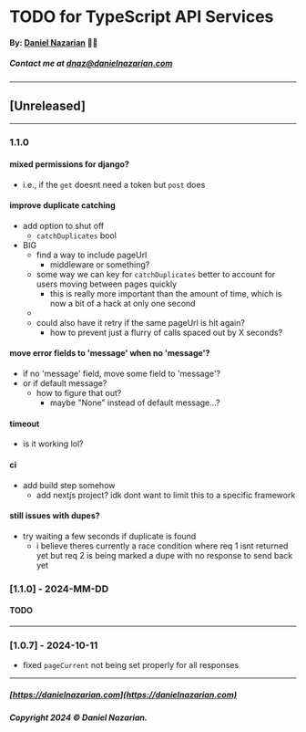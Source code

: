 # TODO for TypeScript API Services
#### By: [Daniel Nazarian](https://danielnazarian) 🐧👹
##### Contact me at <dnaz@danielnazarian.com>

-------------------------------------------------------
## [Unreleased]
-----
### 1.1.0



#### mixed permissions for django?
- i.e., if the `get` doesnt need a token but `post` does



#### improve duplicate catching
- add option to shut off
  - `catchDuplicates` bool
- BIG
  - find a way to include pageUrl
    - middleware or something?
  - some way we can key for `catchDuplicates` better to account for users moving between pages quickly
    - this is really more important than the amount of time, which is now a bit of a hack at only one second
  -
  - could also have it retry if the same pageUrl is hit again?
    - how to prevent just a flurry of calls spaced out by X seconds?



#### move error fields to 'message' when no 'message'?
- if no 'message' field, move some field to 'message'?
- or if default message?
  - how to figure that out?
    - maybe "None" instead of default message...?


#### timeout
- is it working lol?


#### ci
- add build step somehow
  - add nextjs project? idk dont want to limit this to a specific framework


#### still issues with dupes?
- try waiting a few seconds if duplicate is found
  - i believe theres currently a race condition where req 1 isnt returned yet but req 2 is being marked a dupe with no response to send back yet


### [1.1.0] - 2024-MM-DD
#### TODO

---

### [1.0.7] - 2024-10-11
- fixed `pageCurrent` not being set properly for all responses

-------------------------------------------------------

##### [https://danielnazarian.com](https://danielnazarian.com)
##### Copyright 2024 © Daniel Nazarian.